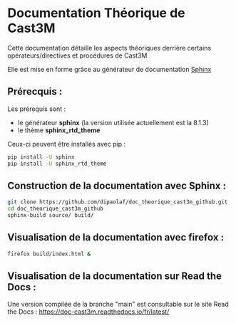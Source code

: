 # Documentation Théorique de Cast3M

Cette documentation détaille les aspects théoriques derrière certains opérateurs/directives et procédures de Cast3M

Elle est mise en forme grâce au générateur de documentation [Sphinx](https://www.sphinx-doc.org/en/master/)

## Prérecquis :
Les prérequis sont :
- le générateur **sphinx** (la version utilisée actuellement est la 8.1.3)
- le thème **sphinx_rtd_theme**

Ceux-ci peuvent être installés avec pip :
```bash
pip install -U sphinx
pip install -U sphinx_rtd_theme
```

## Construction de la documentation avec Sphinx :
```bash
git clone https://github.com/dipaolaf/doc_theorique_cast3m_github.git
cd doc_theorique_cast3m_github
sphinx-build source/ build/
```

## Visualisation de la documentation avec firefox :
```bash
firefox build/index.html &
```

## Visualisation de la documentation sur Read the Docs :
Une version compilée de la branche "main" est consultable sur le site Read the Docs :
https://doc-cast3m.readthedocs.io/fr/latest/
